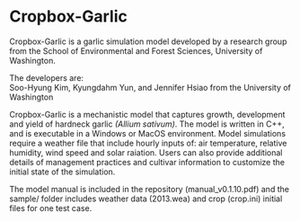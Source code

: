 # Cropbox-Garlic

Cropbox-Garlic is a garlic simulation model developed by a research group from the School of Environmental and Forest Sciences, University of Washington.

The developers are: <br>
Soo-Hyung Kim, Kyungdahm Yun, and Jennifer Hsiao from the University of Washington <br>


Cropbox-Garlic is a mechanistic model that captures growth, development and yield of hardneck garlic _(Allium sativum)_. The model is written in C++, and is executable in a Windows or MacOS environment. Model simulations require a weather file that include hourly inputs of: air temperature, relative humidity, wind speed and solar raiation. Users can also provide additional details of management practices and cultivar information to customize the initial state of the simulation.

The model manual is included in the repository (manual_v0.1.10.pdf) and the sample/ folder includes weather data (2013.wea) and crop (crop.ini) initial files for one test case.
